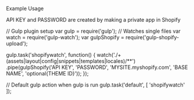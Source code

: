 Example Usage

API KEY and PASSWORD are created by making a private app in Shopify

// Gulp plugin setup
var gulp = require('gulp');
// Watches single files
var watch = require('gulp-watch');
var gulpShopify = require('gulp-shopify-upload');

gulp.task('shopifywatch', function() {
	watch('./+(assets|layout|config|snippets|templates|locales)/**')
	.pipe(gulpShopify('API KEY', 'PASSWORD', 'MYSITE.myshopify.com', 'BASE NAME', 'optional{THEME ID}'));
});

// Default gulp action when gulp is run
gulp.task('default', [
        'shopifywatch'
]);